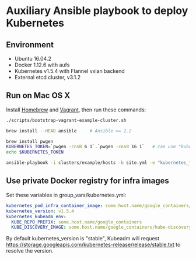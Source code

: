 # Auxiliary Ansible playbook to deploy Kubernetes

## Environment

* Ubuntu 16.04.2
* Docker 1.12.6 with aufs
* Kubernetes v1.5.4 with Flannel vxlan backend
* External etcd cluster, v3.1.2

## Run on Mac OS X

Install [Homebrew](https://brew.sh) and [Vagrant](https://www.vagrantup.com/), then run these commands:

```sh
./scripts/bootstrap-vagrant-example-cluster.sh

brew install --HEAD ansible     # Ansible >= 2.2

brew install pwgen
KUBERNETES_TOKEN=`pwgen -cnsB 6 1`.`pwgen -cnsB 16 1`   # can use "kubeadm token generate" instead
echo $KUBERNETES_TOKEN

ansible-playbook -i clusters/example/hosts -b site.yml -e "kubernetes_token=$KUBERNETES_TOKEN"
```

## Use private Docker registry for infra images

Set these variables in group\_vars/kubernetes.yml:

```yaml
kubernetes_pod_infra_container_image: some.host.name/google_containers/pause-amd64:3.0
kubernetes_version: v1.5.4
kubernetes_kubeadm_env:
  KUBE_REPO_PREFIX: some.host.name/google_containers
  KUBE_DISCOVERY_IMAGE: some.host.name/google_containers/kube-discovery-amd64:1.0
```

By default kubernetes\_version is "stable", Kubeadm will request
https://storage.googleapis.com/kubernetes-release/release/stable.txt to
resolve the version.


